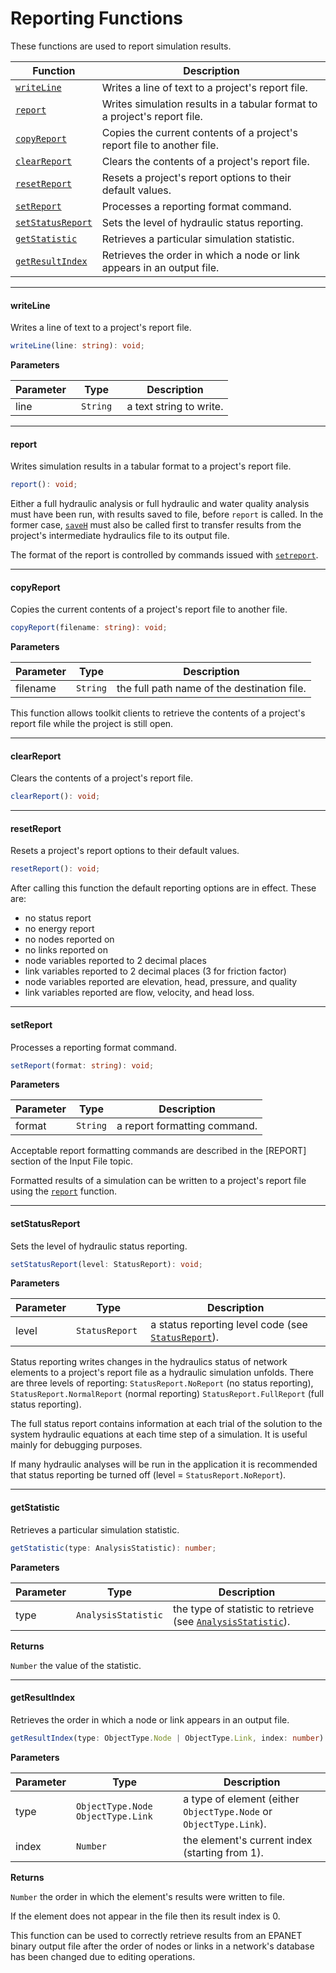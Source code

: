 # Reporting Functions

These functions are used to report simulation results.

| Function                                                    | Description                                                               |
| ----------------------------------------------------------- | ------------------------------------------------------------------------- |
| <a href="#writeline"><code>writeLine</code></a>             | Writes a line of text to a project's report file.                         |
| <a href="#report"><code>report</code></a>                   | Writes simulation results in a tabular format to a project's report file. |
| <a href="#copyreport"><code>copyReport</code></a>           | Copies the current contents of a project's report file to another file.   |
| <a href="#clearreport"><code>clearReport</code></a>         | Clears the contents of a project's report file.                           |
| <a href="#resetreport"><code>resetReport</code></a>         | Resets a project's report options to their default values.                |
| <a href="#setreport"><code>setReport</code></a>             | Processes a reporting format command.                                     |
| <a href="#setstatusreport"><code>setStatusReport</code></a> | Sets the level of hydraulic status reporting.                             |
| <a href="#getstatistic"><code>getStatistic</code></a>       | Retrieves a particular simulation statistic.                              |
| <a href="#getresultindex"><code>getResultIndex</code></a>   | Retrieves the order in which a node or link appears in an output file.    |

---

#### writeLine

Writes a line of text to a project's report file.

```typescript
writeLine(line: string): void;
```

**Parameters**

| Parameter | Type                  | Description             |
| --------- | --------------------- | ----------------------- |
| line      | <code> String </code> | a text string to write. |

---

#### report

Writes simulation results in a tabular format to a project's report file.

```typescript
report(): void;
```

Either a full hydraulic analysis or full hydraulic and water quality analysis must have been run, with results saved to file, before `report` is called. In the former case, <a href="../hydraulic-analysis#saveh"><code>saveH</code></a> must also be called first to transfer results from the project's intermediate hydraulics file to its output file.

The format of the report is controlled by commands issued with <a href="#setreport"><code>setreport</code></a>.

---

#### copyReport

Copies the current contents of a project's report file to another file.

```typescript
copyReport(filename: string): void;
```

**Parameters**

| Parameter | Type                | Description                                 |
| --------- | ------------------- | ------------------------------------------- |
| filename  | <code>String</code> | the full path name of the destination file. |

This function allows toolkit clients to retrieve the contents of a project's report file while the project is still open.

---

#### clearReport

Clears the contents of a project's report file.

```typescript
clearReport(): void;
```

---

#### resetReport

Resets a project's report options to their default values.

```typescript
resetReport(): void;
```

After calling this function the default reporting options are in effect. These are:

- no status report
- no energy report
- no nodes reported on
- no links reported on
- node variables reported to 2 decimal places
- link variables reported to 2 decimal places (3 for friction factor)
- node variables reported are elevation, head, pressure, and quality
- link variables reported are flow, velocity, and head loss.

---

#### setReport

Processes a reporting format command.

```typescript
setReport(format: string): void;
```

**Parameters**

| Parameter | Type                | Description                  |
| --------- | ------------------- | ---------------------------- |
| format    | <code>String</code> | a report formatting command. |

Acceptable report formatting commands are described in the [REPORT] section of the Input File topic.

Formatted results of a simulation can be written to a project's report file using the <a href="#report"><code>report</code></a> function.

---

#### setStatusReport

Sets the level of hydraulic status reporting.

```typescript
setStatusReport(level: StatusReport): void;
```

**Parameters**

| Parameter | Type                       | Description                                                                                                   |
| --------- | -------------------------- | ------------------------------------------------------------------------------------------------------------- |
| level     | <code>StatusReport </code> | a status reporting level code (see <a href="../enumerated-types#statusreport"><code>StatusReport</code></a>). |

Status reporting writes changes in the hydraulics status of network elements to a project's report file as a hydraulic simulation unfolds. There are three levels of reporting: <code>StatusReport.NoReport</code> (no status reporting), <code>StatusReport.NormalReport</code> (normal reporting) <code>StatusReport.FullReport</code> (full status reporting).

The full status report contains information at each trial of the solution to the system hydraulic equations at each time step of a simulation. It is useful mainly for debugging purposes.

If many hydraulic analyses will be run in the application it is recommended that status reporting be turned off (level = <code>StatusReport.NoReport</code>).

---

#### getStatistic

Retrieves a particular simulation statistic.

```typescript
getStatistic(type: AnalysisStatistic): number;
```

**Parameters**

| Parameter | Type                           | Description                                                                                                                 |
| --------- | ------------------------------ | --------------------------------------------------------------------------------------------------------------------------- |
| type      | <code>AnalysisStatistic</code> | the type of statistic to retrieve (see <a href="../enumerated-types#analysisstatistic"><code>AnalysisStatistic</code></a>). |

**Returns**

<code>Number</code>
the value of the statistic.

---

#### getResultIndex

Retrieves the order in which a node or link appears in an output file.

```typescript
getResultIndex(type: ObjectType.Node | ObjectType.Link, index: number): number;
```

**Parameters**

| Parameter | Type                                                      | Description                                                                              |
| --------- | --------------------------------------------------------- | ---------------------------------------------------------------------------------------- |
| type      | <code>ObjectType.Node</code> <code>ObjectType.Link</code> | a type of element (either <code>ObjectType.Node</code> or <code>ObjectType.Link</code>). |
| index     | <code>Number</code>                                       | the element's current index (starting from 1).                                           |

**Returns**

<code>Number</code>
the order in which the element's results were written to file.

If the element does not appear in the file then its result index is 0.

This function can be used to correctly retrieve results from an EPANET binary output file after the order of nodes or links in a network's database has been changed due to editing operations.
